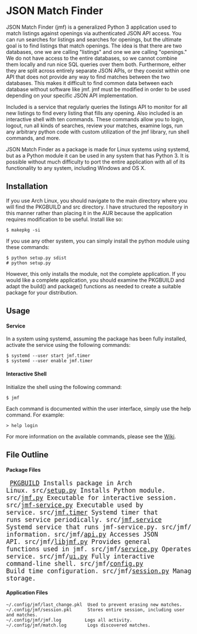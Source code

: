 # JSON Match Finder
JSON Match Finder (jmf) is a generalized Python 3 application used to match listings against openings via authenticated JSON API access. You can run searches for listings and searches for openings, but the ultimate goal is to find listings that match openings. The idea is that there are two databases, one we are calling "listings" and one we are calling "openings." We do not have access to the entire databases, so we cannot combine them locally and run nice SQL queries over them both. Furthermore, either they are split across entirely separate JSON APIs, or they coexist within one API that does not provide any way to find matches between the two databases. This makes it difficult to find common data between each database without software like jmf. jmf must be modified in order to be used depending on your specific JSON API implementation.

Included is a service that regularly queries the listings API to monitor for all new listings to find every listing that fills any opening. Also included is an interactive shell with ten commands. These commands allow you to login, logout, run all kinds of searches, review your matches, examine logs, run any arbitrary python code with custom utilization of the jmf library, run shell commands, and more.

JSON Match Finder as a package is made for Linux systems using systemd, but as a Python module it can be used in any system that has Python 3. It is possible without much difficulty to port the entire application with all of its functionality to any system, including Windows and OS X.

## Installation
If you use Arch Linux, you should navigate to the main directory where you will find the PKGBUILD and src directory. I have structured the repository in this manner rather than placing it in the AUR because the application requires modification to be useful. Install like so:
```
$ makepkg -si
```

If you use any other system, you can simply install the python module using these commands:
```
$ python setup.py sdist
# python setup.py
```
However, this only installs the module, not the complete application. If you would like a complete application, you should examine the PKGBUILD and adapt the build() and package() functions as needed to create a suitable package for your distribution.
## Usage
#### Service
In a system using systemd, assuming the package has been fully installed, activate the service using the following commands:
```
$ systemd --user start jmf.timer
$ systemd --user enable jmf.timer
```
#### Interactive Shell
Initialize the shell using the following command:
```
$ jmf
```
Each command is documented within the user interface, simply use the help command. For example:
```
> help login
```
For more information on the available commands, please see the [Wiki](https://github.com/dnut/JSON-Match-Finder/wiki).
## File Outline
#### Package Files

<big><pre>
[PKGBUILD](PKGBUILD)              Installs package in Arch Linux.
src/[setup.py](src/setup.py)          Installs Python module.
src/[jmf.py](src/jmf.py)           Executable for interactive session.
src/[jmf-service.py](src/jmf-service.py)   Executable used by service.
src/[jmf.timer](src/jmf.timer)        Systemd timer that runs service periodically.
src/[jmf.service](src/jmf.service)      Systemd service that runs jmf-service.py.
src/jmf/[\__init__.py](src/jmf/__init__.py)  Python module information.
src/jmf/[api.py](src/jmf/api.py)       Accesses JSON API.
src/jmf/[libjmf.py](src/jmf/libjmf.py)   Provides general functions used in jmf.
src/jmf/[service.py](src/jmf/service.py)   Operates continuous automated service.
src/jmf/[ui.py](src/jmf/ui.py)        Fully interactive command-line shell.
src/jmf/[config.py](src/jmf/config.py)    Build time configuration.
src/jmf/[session.py](src/jmf/session.py)   Manages user session and match storage.
</pre></big>


#### Application Files
```
~/.config/jmf/last_change.pkl  Used to prevent erasing new matches.
~/.config/jmf/session.pkl      Stores entire session, including user and matches.
~/.config/jmf/jmf.log         Logs all activity.
~/.config/jmf/match.log        Logs discovered matches.
```
